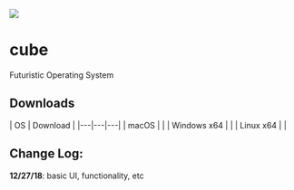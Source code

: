 ![](https://api.travis-ci.org/rocketbear27/cube.svg?branch=master)

# cube
Futuristic Operating System

## Downloads
| OS  | Download  |
|---|---|---|
| macOS  |   | 
| Windows x64 |   |
| Linux x64 |   |

## Change Log:
**12/27/18**: basic UI, functionality, etc